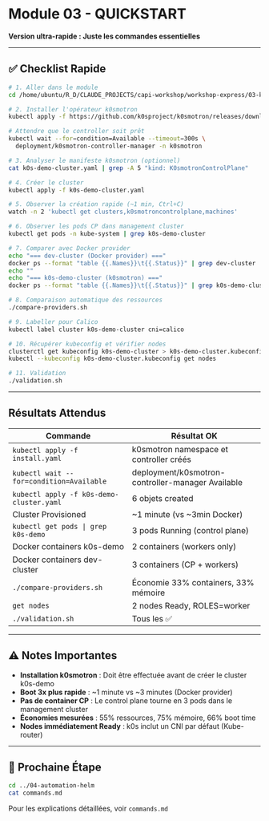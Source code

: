 # Module 03 - QUICKSTART

**Version ultra-rapide : Juste les commandes essentielles**

---

## ✅ Checklist Rapide

```bash
# 1. Aller dans le module
cd /home/ubuntu/R_D/CLAUDE_PROJECTS/capi-workshop/workshop-express/03-k0smotron

# 2. Installer l'opérateur k0smotron
kubectl apply -f https://github.com/k0sproject/k0smotron/releases/download/v1.7.0/install.yaml

# Attendre que le controller soit prêt
kubectl wait --for=condition=Available --timeout=300s \
  deployment/k0smotron-controller-manager -n k0smotron

# 3. Analyser le manifeste k0smotron (optionnel)
cat k0s-demo-cluster.yaml | grep -A 5 "kind: K0smotronControlPlane"

# 4. Créer le cluster
kubectl apply -f k0s-demo-cluster.yaml

# 5. Observer la création rapide (~1 min, Ctrl+C)
watch -n 2 'kubectl get clusters,k0smotroncontrolplane,machines'

# 6. Observer les pods CP dans management cluster
kubectl get pods -n kube-system | grep k0s-demo-cluster

# 7. Comparer avec Docker provider
echo "=== dev-cluster (Docker provider) ==="
docker ps --format "table {{.Names}}\t{{.Status}}" | grep dev-cluster
echo ""
echo "=== k0s-demo-cluster (k0smotron) ==="
docker ps --format "table {{.Names}}\t{{.Status}}" | grep k0s-demo-cluster

# 8. Comparaison automatique des ressources
./compare-providers.sh

# 9. Labeller pour Calico
kubectl label cluster k0s-demo-cluster cni=calico

# 10. Récupérer kubeconfig et vérifier nodes
clusterctl get kubeconfig k0s-demo-cluster > k0s-demo-cluster.kubeconfig
kubectl --kubeconfig k0s-demo-cluster.kubeconfig get nodes

# 11. Validation
./validation.sh
```

---

## Résultats Attendus

| Commande | Résultat OK |
|----------|-------------|
| `kubectl apply -f install.yaml` | k0smotron namespace et controller créés |
| `kubectl wait --for=condition=Available` | deployment/k0smotron-controller-manager Available |
| `kubectl apply -f k0s-demo-cluster.yaml` | 6 objets created |
| Cluster Provisioned | ~1 minute (vs ~3min Docker) |
| `kubectl get pods \| grep k0s-demo` | 3 pods Running (control plane) |
| Docker containers k0s-demo | 2 containers (workers only) |
| Docker containers dev-cluster | 3 containers (CP + workers) |
| `./compare-providers.sh` | Économie 33% containers, 33% mémoire |
| `get nodes` | 2 nodes Ready, ROLES=worker |
| `./validation.sh` | Tous les ✅ |

---

## ⚠️ Notes Importantes

- **Installation k0smotron** : Doit être effectuée avant de créer le cluster k0s-demo
- **Boot 3x plus rapide** : ~1 minute vs ~3 minutes (Docker provider)
- **Pas de container CP** : Le control plane tourne en 3 pods dans le management cluster
- **Économies mesurées** : 55% ressources, 75% mémoire, 66% boot time
- **Nodes immédiatement Ready** : k0s inclut un CNI par défaut (Kube-router)

---

## 🚀 Prochaine Étape

```bash
cd ../04-automation-helm
cat commands.md
```

Pour les explications détaillées, voir `commands.md`